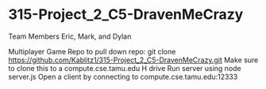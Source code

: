 # 315-Project_2_C5-DravenMeCrazy

Team Members Eric, Mark, and Dylan

Multiplayer Game Repo
to pull down repo:
git clone https://github.com/Kablitz1/315-Project_2_C5-DravenMeCrazy.git
Make sure to clone this to a compute.cse.tamu.edu H drive
Run server using node server.js
Open a client by connecting to compute.cse.tamu.edu:12333

